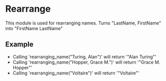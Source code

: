 Rearrange
=========

This module is used for rearranging names.
Turns "LastName, FirstName" into "FirstName LastName"

## Example

 * Calling 'rearranging_name("Turing, Alan")' will return '"Alan Turing"'
 * Calling 'rearranging_name("Hopper, Grace M.")' will return '"Grace M. Hopper"'
 * Calling 'rearranging_name("Voltaire")' will return '"Voltaire"'
